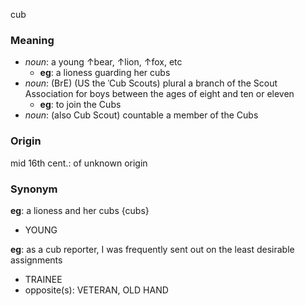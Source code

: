 cub
### Meaning
+ _noun_: a young ↑bear, ↑lion, ↑fox, etc
	+ __eg__: a lioness guarding her cubs
+ _noun_: (BrE) (US the ˈCub Scouts) plural a branch of the Scout Association for boys between the ages of eight and ten or eleven
	+ __eg__: to join the Cubs
+ _noun_: (also Cub Scout) countable a member of the Cubs

### Origin

mid 16th cent.: of unknown origin

### Synonym

__eg__: a lioness and her cubs {cubs}

+ YOUNG

__eg__: as a cub reporter, I was frequently sent out on the least desirable assignments

+ TRAINEE
+ opposite(s): VETERAN, OLD HAND


